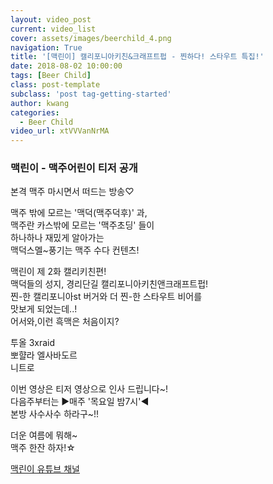 ```yaml
---
layout: video_post
current: video_list
cover: assets/images/beerchild_4.png
navigation: True
title: '[맥린이] 캘리포니아키친&크래프트펍 - 찐하다! 스타우트 특집!'
date: 2018-08-02 10:00:00
tags: [Beer Child]
class: post-template
subclass: 'post tag-getting-started'
author: kwang
categories:
  - Beer Child
video_url: xtVVVanNrMA
---
```


### 맥린이 - 맥주어린이 티저 공개 


본격 맥주 마시면서 떠드는 방송♡

맥주 밖에 모르는 '맥덕(맥주덕후)' 과,<br>
맥주란 카스밖에 모르는 '맥주초딩' 들이 <br>
하나하나 재밌게 알아가는<br>
맥덕스멜~풍기는 맥주 수다 컨텐츠!<br>

맥린이 제 2화 캘리키친편! <br>
맥덕들의 성지, 경리단길 캘리포니아키친앤크래프트펍! <br>
찐-한 캘리포니아st 버거와 더 찐-한 스타우트 비어를 <br>
맛보게 되었는데..!<br>
어서와,이런 흑맥은 처음이지?<br>

투올 3xraid <br>
뽀햘라 엘사바도르 <br>
니트로 <br>

이번 영상은 티저 영상으로 인사 드립니다~!<br>
다음주부터는 ▶매주 '목요일 밤7시'◀ <br>
본방 사수사수 하라구~!!<br>

더운 여름에 뭐해~ <br>
맥주 한잔 하자!☆<br>

[맥린이 유튜브 채널](https://www.youtube.com/channel/UCKWclNzINS9c_b4QIP5OCQA)